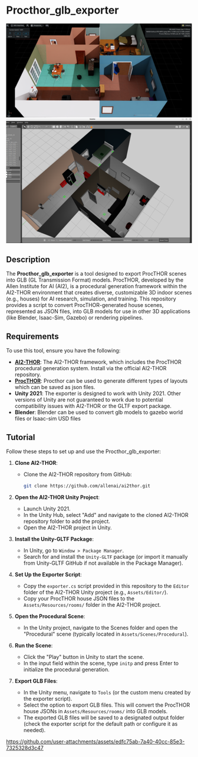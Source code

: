 # Procthor_glb_exporter
![An example in Isaac-Sim](./issac_procthor_house.png)
![An example in Gazebo](./gazebo_procthor_house.png)
## Description

The **Procthor_glb_exporter** is a tool designed to export ProcTHOR scenes into GLB (GL Transmission Format) models. ProcTHOR, developed by the Allen Institute for AI (AI2), is a procedural generation framework within the AI2-THOR environment that creates diverse, customizable 3D indoor scenes (e.g., houses) for AI research, simulation, and training. This repository provides a script to convert ProcTHOR-generated house scenes, represented as JSON files, into GLB models for use in other 3D applications (like Blender, Isaac-Sim, Gazebo) or rendering pipelines.

## Requirements

To use this tool, ensure you have the following:

- [**AI2-THOR**](https://ai2thor.allenai.org): The AI2-THOR framework, which includes the ProcTHOR procedural generation system. Install via the official AI2-THOR repository.
- [**ProcTHOR**](https://procthor.allenai.org): Procthor can be used to generate different types of layouts which can be saved as json files.
- **Unity 2021**: The exporter is designed to work with Unity 2021. Other versions of Unity are not guaranteed to work due to potential compatibility issues with AI2-THOR or the GLTF export package.
- **Blender**: Blender can be used to convert glb models to gazebo world files or Isaac-sim USD files 

## Tutorial

Follow these steps to set up and use the Procthor_glb_exporter:

1. **Clone AI2-THOR**:

   - Clone the AI2-THOR repository from GitHub:

     ```bash
     git clone https://github.com/allenai/ai2thor.git
     ```

2. **Open the AI2-THOR Unity Project**:

   - Launch Unity 2021.
   - In the Unity Hub, select "Add" and navigate to the cloned AI2-THOR repository folder to add the project.
   - Open the AI2-THOR project in Unity.




3. **Install the Unity-GLTF Package**:

   - In Unity, go to `Window > Package Manager`.
   - Search for and install the `Unity-GLTF` package (or import it manually from Unity-GLTF GitHub if not available in the Package Manager).

4. **Set Up the Exporter Script**:

   - Copy the `exporter.cs` script provided in this repository to the `Editor` folder of the AI2-THOR Unity project (e.g., `Assets/Editor/`).
   - Copy your ProcTHOR house JSON files to the `Assets/Resources/rooms/` folder in the AI2-THOR project.

5. **Open the Procedural Scene**:

   - In the Unity project, navigate to the Scenes folder and open the "Procedural" scene (typically located in `Assets/Scenes/Procedural`).

6. **Run the Scene**:

   - Click the "Play" button in Unity to start the scene.
   - In the input field within the scene, type `initp` and press Enter to initialize the procedural generation.

7. **Export GLB Files**:

   - In the Unity menu, navigate to `Tools` (or the custom menu created by the exporter script).
   - Select the option to export GLB files. This will convert the ProcTHOR house JSONs in `Assets/Resources/rooms/` into GLB models.
   - The exported GLB files will be saved to a designated output folder (check the exporter script for the default path or configure it as needed).


https://github.com/user-attachments/assets/edfc75ab-7a40-40cc-85e3-7325328d3c47

